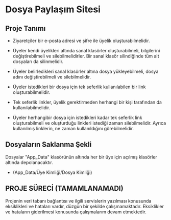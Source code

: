 ﻿# Dosya Paylaşım Sitesi 
## Proje Tanımı

- Ziyaretçiler bir e-posta adresi ve şifre ile üyelik oluşturabilmelidir.
- Üyeler kendi üyelikleri altında sanal klasörler oluşturabilmeli, bilgilerini değiştirebilmeli ve silebilmelidirler.
Bir sanal klasör silindiğinde tüm alt dosyaları da silinmelidir.
- Üyeler belirledikleri sanal klasörler altına dosya yükleyebilmeli, dosya adını değiştirebilmeli ve silebilmelidir.

- Üyeler istedikleri bir dosya için tek seferlik kullanılabilen bir link oluşturabilmelidir.
- Tek seferlik linkler, üyelik gerektirmeden herhangi bir kişi tarafından da kullanılabilmelidir.
- Üyeler herhangibir dosya için istedikleri kadar tek seferlik link oluşturabilmeli ve oluşturduğu linkleri istediği zaman 
silebilmelidir. Ayrıca kullanılmış linklerin, ne zaman kullanıldığını görebilmelidir.

## Dosyaların Saklanma Şekli

Dosyalar "App_Data" klasörünün altında her bir üye için açılmış klasörler altında depolanacaktır.
- (App_Data/Üye Kimliği/Dosya Kimliği)

## PROJE SÜRECİ (TAMAMLANAMADI)
Projenin veri tabanı bağlantısı ve ilgili servislerin yazılması konusunda eksiklikleri ve hataları vardır, düzgün bir şekilde çalışmamaktadır. Eksiklikler ve hataların giderilmesi konusunda çalışmalarım devam etmektedir.

